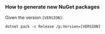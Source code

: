 ### How to generate new NuGet packages

Given the version `[VERSION]`:

```
dotnet pack -c Release /p:Version=[VERSION]
```